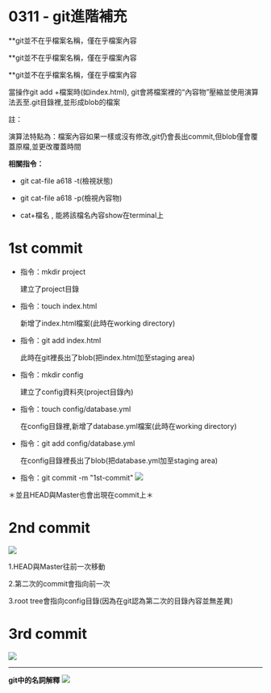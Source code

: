 # 0311 - git進階補充

**git並不在乎檔案名稱，僅在乎檔案內容

**git並不在乎檔案名稱，僅在乎檔案內容

**git並不在乎檔案名稱，僅在乎檔案內容


當操作git add +檔案時(如index.html), git會將檔案裡的“內容物”壓縮並使用演算法丟至.git目錄裡,並形成blob的檔案

註：

演算法特點為：檔案內容如果一樣或沒有修改,git仍會長出commit,但blob僅會覆蓋原檔,並更改覆蓋時間

**相關指令：**

* git cat-file a618 -t(檢視狀態)

* git cat-file a618 -p(檢視內容物)

* cat+檔名 , 能將該檔名內容show在terminal上

# 1st commit

* 指令：mkdir project
  
  建立了project目錄

* 指令：touch index.html

  新增了index.html檔案(此時在working directory)

* 指令：git add index.html

  此時在git裡長出了blob(把index.html加至staging area)

* 指令：mkdir config

  建立了config資料夾(project目錄內)

* 指令：touch config/database.yml

  在config目錄裡,新增了database.yml檔案(此時在working directory)

* 指令：git add config/database.yml

  在config目錄裡長出了blob(把database.yml加至staging area)

* 指令：git commit -m "1st-commit"
![](https://i.imgur.com/qtrbCNe.png)


＊並且HEAD與Master也會出現在commit上＊

# 2nd commit
![](https://i.imgur.com/Z6KVsF2.png)

1.HEAD與Master往前一次移動

2.第二次的commit會指向前一次

3.root tree會指向config目錄(因為在git認為第二次的目錄內容並無差異)



# 3rd commit
![](https://i.imgur.com/GPYEZs3.png)


---

**git中的名詞解釋**
![](https://i.imgur.com/GTIQyzI.png)
